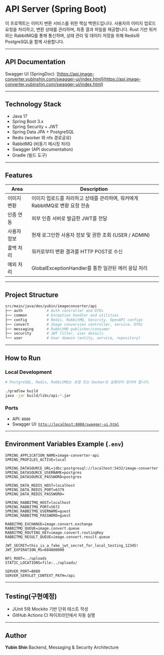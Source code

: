 # API Server (Spring Boot)

이 프로젝트는 이미지 변환 서비스를 위한 핵심 백엔드입니다. 사용자의 이미지 업로드 요청을 처리하고, 변환 상태를 관리하며, 최종 결과 파일을 제공합니다. Rust 기반 워커와는 RabbitMQ를 통해 통신하며, 상태 관리 및 데이터 저장을 위해 Redis와 PostgreSQL을 함께 사용합니다.


---

## API Documentation

Swagger UI (SpringDoc):
[https://api.image-converter.yubinshin.com/swagger-ui/index.html](https://api.image-converter.yubinshin.com/swagger-ui/index.html)

---


## Technology Stack

* Java 17
* Spring Boot 3.x
* Spring Security + JWT
* Spring Data JPA + PostgreSQL
* Redis (worker 와 nfs 경로공유)
* RabbitMQ (비동기 메시징 처리)
* Swagger (API documentation)
* Gradle  (빌드 도구)

---

## Features

| Area               | Description                                                                 |
| ------------------ | --------------------------------------------------------------------------- |
| 이미지 변환   | 이미지 업로드를 처리하고 상태를 관리하며, 워커에게 RabbitMQ로 변환 요청 전송 |
| 인증 연동   | 외부 인증 서버로 발급한 JWT를 전달                             |
| 사용자 정보| 현재 로그인한 사용자 정보 및 권한 조회 (USER / ADMIN)        |          
| 콜백 처리  |워커로부터 변환 결과를 HTTP POST로 수신                    |
| 예외 처리 | GlobalExceptionHandler를 통한 일관된 에러 응답 처리|

---

## Project Structure 

```bash
src/main/java/dev/yubin/imageconverter/api
├── auth           # Auth controller and DTOs
├── common         # Exception handler and utilities
├── config         # Redis, RabbitMQ, Security, OpenAPI configs
├── convert        # Image conversion controller, service, DTOs
├── messaging      # RabbitMQ publisher/consumer
├── security       # JWT filter, user details
└── user           # User domain (entity, service, repository)
```

---

## How to Run

### Local Development

```bash
# PostgreSQL, Redis, RabbitMQ는 로컬 또는 Docker로 실행되어 있어야 합니다.

./gradlew build
java -jar build/libs/api-*.jar
```

### Ports

* API: `8080`
* Swagger UI: [`http://localhost:8080/swagger-ui.html`](http://localhost:8080/swagger-ui.html)

---

## Environment Variables Example (`.env`)

```env
SPRING_APPLICATION_NAME=image-converter-api
SPRING_PROFILES_ACTIVE=local

SPRING_DATASOURCE_URL=jdbc:postgresql://localhost:5432/image-converter
SPRING_DATASOURCE_USERNAME=postgres
SPRING_DATASOURCE_PASSWORD=postgres

SPRING_DATA_REDIS_HOST=localhost
SPRING_DATA_REDIS_PORT=6379
SPRING_DATA_REDIS_PASSWORD=

SPRING_RABBITMQ_HOST=localhost
SPRING_RABBITMQ_PORT=5672
SPRING_RABBITMQ_USERNAME=guest
SPRING_RABBITMQ_PASSWORD=guest

RABBITMQ_EXCHANGE=image.convert.exchange
RABBITMQ_QUEUE=image.convert.queue
RABBITMQ_ROUTING_KEY=image.convert.routingKey
RABBITMQ_RESULT_QUEUE=image.convert.result.queue

JWT_SECRET=this_is_a_fake_jwt_secret_for_local_testing_12345!
JWT_EXPIRATION_MS=604800000

NFS_ROOT=../uploads
STATIC_LOCATIONS=file:../uploads/

SERVER_PORT=8080
SERVER_SERVLET_CONTEXT_PATH=/api
```

---

## Testing(구현예정)

- JUnit 5와 Mockito 기반 단위 테스트 작성
- GitHub Actions CI 파이프라인에서 자동 실행

---

## Author

**Yubin Shin**
Backend, Messaging & Security Architecture
